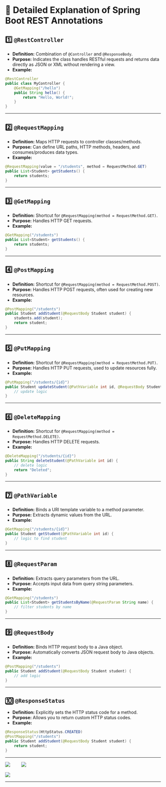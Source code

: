 # 🚀 Detailed Explanation of Spring Boot REST Annotations

## 1️⃣ `@RestController`

* **Definition:** Combination of `@Controller` and `@ResponseBody`.
* **Purpose:** Indicates the class handles RESTful requests and returns data directly as JSON or XML without rendering a view.
* **Example:**

```java
@RestController
public class MyController {
    @GetMapping("/hello")
    public String hello() {
        return "Hello, World!";
    }
}
```

---

## 2️⃣ `@RequestMapping`

* **Definition:** Maps HTTP requests to controller classes/methods.
* **Purpose:** Can define URL paths, HTTP methods, headers, and consumes/produces data types.
* **Example:**

```java
@RequestMapping(value = "/students", method = RequestMethod.GET)
public List<Student> getStudents() {
    return students;
}
```

---

## 3️⃣ `@GetMapping`

* **Definition:** Shortcut for `@RequestMapping(method = RequestMethod.GET)`.
* **Purpose:** Handles HTTP GET requests.
* **Example:**

```java
@GetMapping("/students")
public List<Student> getStudents() {
    return students;
}
```

---

## 4️⃣ `@PostMapping`

* **Definition:** Shortcut for `@RequestMapping(method = RequestMethod.POST)`.
* **Purpose:** Handles HTTP POST requests, often used for creating new resources.
* **Example:**

```java
@PostMapping("/students")
public Student addStudent(@RequestBody Student student) {
    students.add(student);
    return student;
}
```

---

## 5️⃣ `@PutMapping`

* **Definition:** Shortcut for `@RequestMapping(method = RequestMethod.PUT)`.
* **Purpose:** Handles HTTP PUT requests, used to update resources fully.
* **Example:**

```java
@PutMapping("/students/{id}")
public Student updateStudent(@PathVariable int id, @RequestBody Student updatedStudent) {
    // update logic
}
```

---

## 6️⃣ `@DeleteMapping`

* **Definition:** Shortcut for `@RequestMapping(method = RequestMethod.DELETE)`.
* **Purpose:** Handles HTTP DELETE requests.
* **Example:**

```java
@DeleteMapping("/students/{id}")
public String deleteStudent(@PathVariable int id) {
    // delete logic
    return "Deleted";
}
```

---

## 7️⃣ `@PathVariable`

* **Definition:** Binds a URI template variable to a method parameter.
* **Purpose:** Extracts dynamic values from the URL.
* **Example:**

```java
@GetMapping("/students/{id}")
public Student getStudent(@PathVariable int id) {
    // logic to find student
}
```

---

## 8️⃣ `@RequestParam`

* **Definition:** Extracts query parameters from the URL.
* **Purpose:** Accepts input data from query string parameters.
* **Example:**

```java
@GetMapping("/students")
public List<Student> getStudentsByName(@RequestParam String name) {
    // filter students by name
}
```

---

## 9️⃣ `@RequestBody`

* **Definition:** Binds HTTP request body to a Java object.
* **Purpose:** Automatically converts JSON request body to Java objects.
* **Example:**

```java
@PostMapping("/students")
public Student addStudent(@RequestBody Student student) {
    // add logic
}
```

---

## 🔟 `@ResponseStatus`

* **Definition:** Explicitly sets the HTTP status code for a method.
* **Purpose:** Allows you to return custom HTTP status codes.
* **Example:**

```java
@ResponseStatus(HttpStatus.CREATED)
@PostMapping("/students")
public Student addStudent(@RequestBody Student student) {
    return student;
}
```

---

<div>

[![](https://img.shields.io/badge/Prev-⬅️-caddd6?style=for-the-badge&labelColor=caddd6)](05-REST_API.md)
&emsp;&emsp;
[![](https://img.shields.io/badge/Next-➡️-caddd6?style=for-the-badge&labelColor=caddd6)](07-DEPENDENCY_INJECTION.md)

</div>

[![](https://img.shields.io/badge/Go_Back-🔙-d6cadd?style=for-the-badge&labelColor=d6cadd)](00-TABLE_CONTENT_README.md)

---

